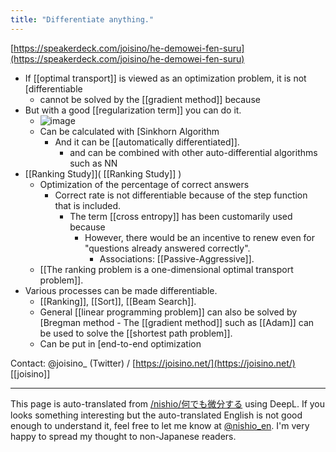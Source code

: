 ```yaml
---
title: "Differentiate anything."
---
```


[https://speakerdeck.com/joisino/he-demowei-fen-suru](https://speakerdeck.com/joisino/he-demowei-fen-suru)
- If [[optimal transport]] is viewed as an optimization problem, it is not [differentiable
    - cannot be solved by the [[gradient method]] because
- But with a good [[regularization term]] you can do it.
    - ![image](https://gyazo.com/6cac326261527a446755574a8eaf5881/thumb/1000)
    - Can be calculated with [Sinkhorn Algorithm
        - And it can be [[automatically differentiated]].
            - and can be combined with other auto-differential algorithms such as NN
- [[Ranking Study]]( [[Ranking Study]] )
    - Optimization of the percentage of correct answers
        - Correct rate is not differentiable because of the step function that is included.
            - The term [[cross entropy]] has been customarily used because
                - However, there would be an incentive to renew even for "questions already answered correctly".
                    - Associations: [[Passive-Aggressive]].
    - [[The ranking problem is a one-dimensional optimal transport problem]].
- Various processes can be made differentiable.
    - [[Ranking]], [[Sort]], [[Beam Search]].
    - General [[linear programming problem]] can also be solved by [Bregman method
            - The [[gradient method]] such as [[Adam]] can be used to solve the [[shortest path problem]].
    - Can be put in [end-to-end optimization

Contact: @joisino_ (Twitter) / [https://joisino.net/](https://joisino.net/)
[[joisino]]

---
This page is auto-translated from [/nishio/何でも微分する](https://scrapbox.io/nishio/何でも微分する) using DeepL. If you looks something interesting but the auto-translated English is not good enough to understand it, feel free to let me know at [@nishio_en](https://twitter.com/nishio_en). I'm very happy to spread my thought to non-Japanese readers.